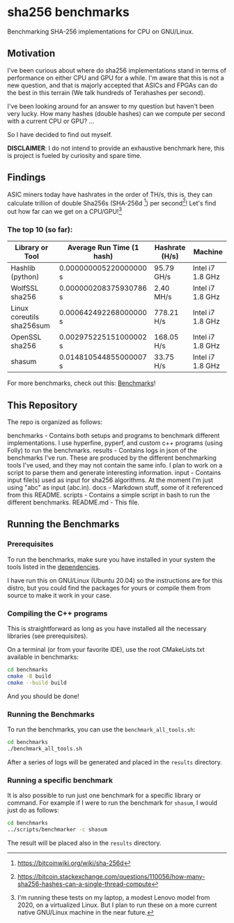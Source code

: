 # sha256 benchmarks

Benchmarking SHA-256 implementations for CPU on GNU/Linux.

## Motivation

I've been curious about where do sha256 implementations stand in terms of
performance on either CPU and GPU for a while. I'm aware that this is not a new
question, and that is majorly accepted that ASICs and FPGAs can do the best in 
this terrain (We talk hundreds of Terahashes per second).

I've been looking around for an answer to my question but haven't been very
lucky. How many hashes (double hashes) can we compute per second with a current
CPU or GPU?  ...

So I have decided to find out myself. 

**DISCLAIMER**: I do not intend to provide an exhaustive benchmark here, this is
project is fueled by curiosity and spare time.


## Findings

ASIC miners today have hashrates in the order of TH/s, this is, they can calculate
trillion of double Sha256s (SHA-256d [^sha256-d]) per second[^btc-lingo]! 
Let's find out how far can we get on a CPU/GPU![^machine]

### The top 10 (so far):

| Library or Tool                 | Average Run Time (1 hash) | Hashrate (H/s) | Machine          |
|---------------------------------|---------------------------|----------------|------------------|
| Hashlib (python)                | 0.000000005220000000 s    |  95.79 GH/s    | Intel i7 1.8 GHz |
| WolfSSL sha256                  | 0.000000208375930786 s    |   2.40 MH/s    | Intel i7 1.8 GHz |
| Linux coreutils sha256sum       | 0.000642492268000000 s    | 778.21  H/s    | Intel i7 1.8 GHz |
| OpenSSL sha256                  | 0.002975225151000002 s    | 168.05  H/s    | Intel i7 1.8 GHz |
| shasum                          | 0.014810544855000007 s    |  33.75  H/s    | Intel i7 1.8 GHz |



For more benchmarks, check out this: [Benchmarks](docs/Benchmarks.md)!

## This Repository

The repo is organized as follows:

benchmarks  - Contains both setups and programs to benchmark different implementations. I use hyperfine, 
              pyperf, and custom c++ programs (using Folly) to run the benchmarks.
results     - Contains logs in json of the benchmarks I've run. These are produced by the different benchmarking
              tools I've used, and they may not contain the same info. I plan to work on a script to parse them
              and generate interesting information.
input       - Contains input file(s) used as input for sha256 algorithms. 
              At the moment I'm just using "abc" as input (abc.in).
docs        - Markdown stuff, some of it referenced from this README.
scripts     - Contains a simple script in bash to run the different benchmarks.
README.md   - This file.

## Running the Benchmarks

### Prerequisites
To run the benchmarks, make sure you have installed in your system the tools listed in the 
[dependencies](docs/Dependencies.md).  

I have run this on GNU/Linux (Ubuntu 20.04) so the instructions are for this 
distro, but you could find the packages for yours or compile them from source to make it work in your case.

### Compiling the C++ programs
This is straightforward as long as you have installed all the necessary libraries (see prerequisites).

On a terminal (or from your favorite IDE), use the root CMakeLists.txt available in benchmarks:
```bash
cd benchmarks
cmake -B build
cmake --build build
```

And you should be done!

### Running the Benchmarks
To run the benchmarks, you can use the `benchmark_all_tools.sh`:

```bash
cd benchmarks
./benchmark_all_tools.sh
```

After a series of logs will be generated and placed in the `results` directory.

### Running a specific benchmark
It is also possible to run just one benchmark for a specific library or command.
For example if I were to run the benchmark for `shasum`, I would just do as follows:

```bash
cd benchmarks
../scripts/benchmarker -c shasum
```

The result will be placed also in the `results` directory.



[^machine]: I'm running these tests on my laptop, a modest Lenovo model from 2020, on a virtualized Linux. 
            But I plan to run these on a more current native GNU/Linux machine in the near future.

[^sha256-d]: https://bitcoinwiki.org/wiki/sha-256d

[^btc-lingo]: https://bitcoin.stackexchange.com/questions/110056/how-many-sha256-hashes-can-a-single-thread-compute